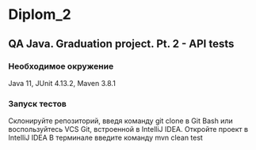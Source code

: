 # Diplom_2
## QA Java. Graduation project. Pt. 2 - API tests

### Необходимое окружение
Java 11, JUnit 4.13.2, Maven 3.8.1

### Запуск тестов
Склонируйте репозиторий, введя команду git clone в Git Bash или воспользуйтесь VCS Git, встроенной в IntelliJ IDEA.
Откройте проект в IntelliJ IDEA
В терминале введите команду mvn clean test
